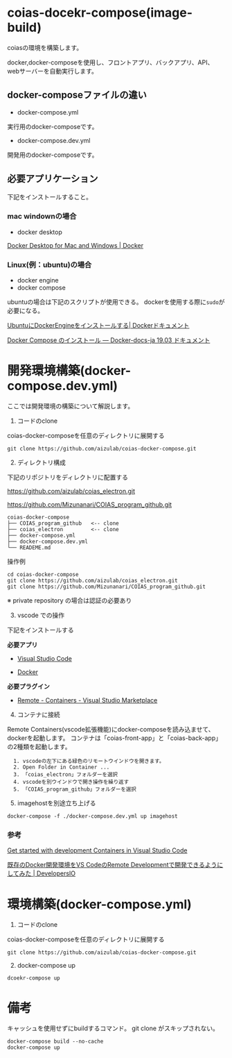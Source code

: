 # coias-docekr-compose(image-build)

coiasの環境を構築します。

docker,docker-composeを使用し、フロントアプリ、バックアプリ、API、webサーバーを自動実行します。

## docker-composeファイルの違い

* docker-compose.yml

実行用のdocker-composeです。

* docker-compose.dev.yml

開発用のdocker-composeです。

## 必要アプリケーション

下記をインストールすること。

### mac windownの場合

* docker desktop

[Docker Desktop for Mac and Windows | Docker](https://www.docker.com/products/docker-desktop)

### Linux(例：ubuntu)の場合

* docker engine
* docker compose

ubuntuの場合は下記のスクリプトが使用できる。
dockerを使用する際に`sudo`が必要になる。

[UbuntuにDockerEngineをインストールする| Dockerドキュメント](https://docs.docker.com/engine/install/ubuntu/#upgrade-docker-after-using-the-convenience-script)

[Docker Compose のインストール — Docker-docs-ja 19.03 ドキュメント](https://docs.docker.jp/compose/install.html#linux-compose)

# 開発環境構築(docker-compose.dev.yml)

ここでは開発環境の構築について解説します。

1. コードのclone

coias-docker-composeを任意のディレクトリに展開する

```
git clone https://github.com/aizulab/coias-docker-compose.git
```

2. ディレクトリ構成

下記のリポジトリをディレクトリに配置する

https://github.com/aizulab/coias_electron.git

https://github.com/Mizunanari/COIAS_program_github.git

```
coias-docker-compose
├── COIAS_program_github   <-- clone
├── coias_electron         <-- clone
├── docker-compose.yml
├── docker-compose.dev.yml
└── READEME.md
```

操作例

```
cd coias-docker-compose
git clone https://github.com/aizulab/coias_electron.git
git clone https://github.com/Mizunanari/COIAS_program_github.git
```

※ private repository の場合は認証の必要あり

3. vscode での操作

下記をインストールする

**必要アプリ**

* [Visual Studio Code](https://azure.microsoft.com/ja-jp/products/visual-studio-code/)

* [Docker](https://www.docker.com/products/docker-desktop)

**必要プラグイン**

* [Remote - Containers - Visual Studio Marketplace](https://marketplace.visualstudio.com/items?itemName=ms-vscode-remote.remote-containers)

4. コンテナに接続

Remote Containers(vscode拡張機能)にdocker-composeを読み込ませて、dockerを起動します。
コンテナは「coias-front-app」と「coias-back-app」の2種類を起動します。

      1. vscodeの左下にある緑色のリモートウインドウを開きます。
      2. Open Folder in Container ...
      3. 「coias_electron」フォルダーを選択
      4. vscodeを別ウインドウで開き操作を繰り返す
      5. 「COIAS_program_github」フォルダーを選択

5. imagehostを別途立ち上げる

```
docker-compose -f ./docker-compose.dev.yml up imagehost
```

### 参考

[Get started with development Containers in Visual Studio Code](https://code.visualstudio.com/docs/remote/containers-tutorial)

[既存のDocker開発環境をVS CodeのRemote Developmentで開発できるようにしてみた | DevelopersIO](https://dev.classmethod.jp/articles/add-vs-code-remote-development-settings-to-existing-docker-environment/)

# 環境構築(docker-compose.yml)

1. コードのclone

coias-docker-composeを任意のディレクトリに展開する

```
git clone https://github.com/aizulab/coias-docker-compose.git
```

2. docker-compose up

```
dcoekr-compose up
```

# 備考

キャッシュを使用せずにbuildするコマンド。
git clone がスキップされない。

```
docker-compose build --no-cache
docker-compose up
```
